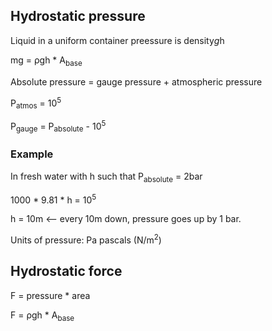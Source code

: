 ## Hydrostatic pressure

Liquid in a uniform container preessure is density*g*h

mg = &rho;gh * A<sub>base</sub>


Absolute pressure = gauge pressure + atmospheric pressure

P<sub>atmos</sub> = 10<sup>5</sup>

P<sub>gauge</sub> = P<sub>absolute</sub> - 10<sup>5</sup>


### Example

In fresh water with h such that P<sub>absolute</sub> = 2bar

1000 * 9.81 * h = 10<sup>5</sup>

h = 10m   <-- every 10m  down, pressure goes up by 1 bar.

Units of pressure: Pa pascals (N/m<sup>2</sup>)

## Hydrostatic force

F = pressure * area

F = &rho;gh * A<sub>base</sub>
